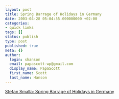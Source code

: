 ```yaml
---
layout: post
title: Spring Barrage of Holidays in Germany
date: 2003-04-28 05:04:55.000000000 +02:00
categories:
- quick links
tags: []
status: publish
type: post
published: true
meta: {}
author:
  login: shanson
  email: papascott-wp@gmail.com
  display_name: PapaScott
  first_name: Scott
  last_name: Hanson
---
```

<p><a title="What's not to like about 4 day weeks?" href="http://www.smalla.net/infofeed/2003/04/27/spring_barrage_of_holidays_in_germany.shtml">Stefan Smalla: Spring Barrage of Holidays in Germany</a></p>
